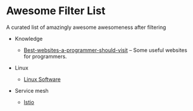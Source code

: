 # Awesome Filter List

A curated list of amazingly awesome awesomeness after filtering
- Knowledge
  - [Best-websites-a-programmer-should-visit](https://github.com/sdmg15/Best-websites-a-programmer-should-visit) – Some useful websites for programmers.

- Linux
  - [Linux Software](https://github.com/luong-komorebi/Awesome-Linux-Software)

- Service mesh
  - [Istio](https://github.com/askmeegs/learn-istio)


